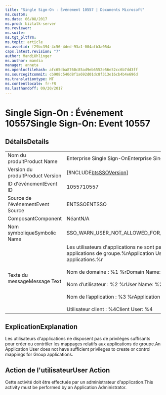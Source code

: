 ```yaml
---
title: "Single Sign-On : Événement 10557 | Documents Microsoft"
ms.custom: 
ms.date: 06/08/2017
ms.prod: biztalk-server
ms.reviewer: 
ms.suite: 
ms.tgt_pltfrm: 
ms.topic: article
ms.assetid: f29bc394-4c56-4ded-93a1-004afb3a054a
caps.latest.revision: "7"
author: MandiOhlinger
ms.author: mandia
manager: anneta
ms.openlocfilehash: afc65dba8760c85ad9eb6552e56e52cc6b7dd3ff
ms.sourcegitcommit: cb908c540d8f1a692d01dc8f313e16cb4b4e696d
ms.translationtype: MT
ms.contentlocale: fr-FR
ms.lasthandoff: 09/20/2017
---
```

# <a name="single-sign-on-event-10557"></a><span data-ttu-id="61855-102">Single Sign-On : Événement 10557</span><span class="sxs-lookup"><span data-stu-id="61855-102">Single Sign-On: Event 10557</span></span>
## <a name="details"></a><span data-ttu-id="61855-103">Détails</span><span class="sxs-lookup"><span data-stu-id="61855-103">Details</span></span>  
  
|||  
|-|-|  
|<span data-ttu-id="61855-104">Nom du produit</span><span class="sxs-lookup"><span data-stu-id="61855-104">Product Name</span></span>|<span data-ttu-id="61855-105">Enterprise Single Sign-On</span><span class="sxs-lookup"><span data-stu-id="61855-105">Enterprise Single Sign-On</span></span>|  
|<span data-ttu-id="61855-106">Version du produit</span><span class="sxs-lookup"><span data-stu-id="61855-106">Product Version</span></span>|[!INCLUDE[btsSSOVersion](../includes/btsssoversion-md.md)]|  
|<span data-ttu-id="61855-107">ID d'événement</span><span class="sxs-lookup"><span data-stu-id="61855-107">Event ID</span></span>|<span data-ttu-id="61855-108">10557</span><span class="sxs-lookup"><span data-stu-id="61855-108">10557</span></span>|  
|<span data-ttu-id="61855-109">Source de l'événement</span><span class="sxs-lookup"><span data-stu-id="61855-109">Event Source</span></span>|<span data-ttu-id="61855-110">ENTSSO</span><span class="sxs-lookup"><span data-stu-id="61855-110">ENTSSO</span></span>|  
|<span data-ttu-id="61855-111">Composant</span><span class="sxs-lookup"><span data-stu-id="61855-111">Component</span></span>|<span data-ttu-id="61855-112">Néant</span><span class="sxs-lookup"><span data-stu-id="61855-112">N/A</span></span>|  
|<span data-ttu-id="61855-113">Nom symbolique</span><span class="sxs-lookup"><span data-stu-id="61855-113">Symbolic Name</span></span>|<span data-ttu-id="61855-114">SSO_WARN_USER_NOT_ALLOWED_FOR_GROUPS</span><span class="sxs-lookup"><span data-stu-id="61855-114">SSO_WARN_USER_NOT_ALLOWED_FOR_GROUPS</span></span>|  
|<span data-ttu-id="61855-115">Texte du message</span><span class="sxs-lookup"><span data-stu-id="61855-115">Message Text</span></span>|<span data-ttu-id="61855-116">Les utilisateurs d'applications ne sont pas autorisés à contrôler les mappages relatifs aux applications de groupe.%r</span><span class="sxs-lookup"><span data-stu-id="61855-116">Application Users are not allowed to control mappings for Group applications.%r</span></span><br /><br /> <span data-ttu-id="61855-117">Nom de domaine : %1 %r</span><span class="sxs-lookup"><span data-stu-id="61855-117">Domain Name: %1%r</span></span><br /><br /> <span data-ttu-id="61855-118">Nom d’utilisateur : %2 %r</span><span class="sxs-lookup"><span data-stu-id="61855-118">User Name: %2%r</span></span><br /><br /> <span data-ttu-id="61855-119">Nom de l’application : %3 %r</span><span class="sxs-lookup"><span data-stu-id="61855-119">Application Name: %3%r</span></span><br /><br /> <span data-ttu-id="61855-120">Utilisateur client : %4</span><span class="sxs-lookup"><span data-stu-id="61855-120">Client User: %4</span></span>|  
  
## <a name="explanation"></a><span data-ttu-id="61855-121">Explication</span><span class="sxs-lookup"><span data-stu-id="61855-121">Explanation</span></span>  
 <span data-ttu-id="61855-122">Les utilisateurs d'applications ne disposent pas de privilèges suffisants pour créer ou contrôler les mappages relatifs aux applications de groupe.</span><span class="sxs-lookup"><span data-stu-id="61855-122">An Application User does not have sufficient privileges to create or control mappings for Group applications.</span></span>  
  
## <a name="user-action"></a><span data-ttu-id="61855-123">Action de l'utilisateur</span><span class="sxs-lookup"><span data-stu-id="61855-123">User Action</span></span>  
 <span data-ttu-id="61855-124">Cette activité doit être effectuée par un administrateur d'application.</span><span class="sxs-lookup"><span data-stu-id="61855-124">This activity must be performed by an Application Administrator.</span></span>